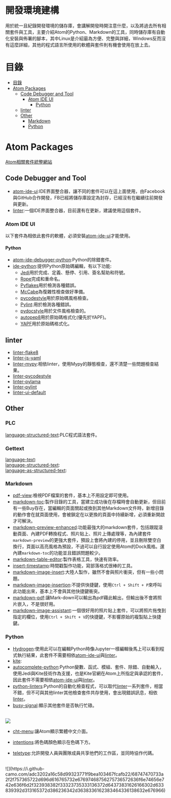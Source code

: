 開發環境建構
===
用於統一且紀錄開發環境的儲存庫，會講解開發時開注意什麼，以及將過去所有相關套件與工具，主要介紹Atom的Python、Markdown的工具，同時儲存庫有自動化安裝與佈署的腳本，其中Linux是介紹最為方便、完整與詳細，Windows反而沒有這麼詳細，其他的程式語言所使用的軟體與套件則有機會使用在放上去。

# 目錄
<!-- TOC depthFrom:1 depthTo:6 withLinks:1 updateOnSave:1 orderedList:0 -->

- [目錄](#目錄)
- [Atom Packages](#atom-packages)
	- [Code Debugger and Tool](#code-debugger-and-tool)
		- [Atom IDE UI](#atom-ide-ui)
			- [Python](#python)
	- [linter](#linter)
	- [Other](#other)
		- [Markdown](#markdown)
		- [Python](#python)

<!-- /TOC -->

# Atom Packages
[Atom相關套件統整網站](https://atomlinter.github.io/)

## Code Debugger and Tool
- [atom-ide-ui](https://atom.io/packages/atom-ide-ui):IDE界面整合器，讓不同的套件可以在這上面使用，由Facebook與GitHub合作開發，FB已經將儲存庫設定為封存，已經沒有在繼續往前開發與更新。
- [linter](https://atom.io/packages/linter):一個IDE界面整合器，目前還有在更新，建議使用這個套件。

### Atom IDE UI
以下套件為相依此套件的軟體，必須安裝[atom-ide-ui](https://atom.io/packages/atom-ide-ui)才能使用。

#### Python
- [atom-ide-debugger-python](https://atom.io/packages/atom-ide-debugger-python):Python的除錯套件。
- [ide-python](https://atom.io/packages/ide-python):提供Python原始碼編輯，有以下功能:
  - [Jedi](https://github.com/davidhalter/jedi)用於完成、定義、懸停、引用、簽名幫助和符號。
  - [Rope](https://github.com/python-rope/rope)完成和重命名。
  - [Pyflakes](https://github.com/PyCQA/pyflakes)用於檢測各種錯誤。
  - [McCabe](https://github.com/PyCQA/mccabe)為復雜性檢查做好準備。
  - [pycodestyle](https://github.com/PyCQA/pycodestyle)用於原始碼風格檢查。
  - [Pylint](https://www.pylint.org/):用於檢測各種錯誤。
  - [pydocstyle](https://github.com/PyCQA/pydocstyle)用於文件風格檢查的。
  - [autopep8](https://github.com/hhatto/autopep8)用於原始碼格式化(優先於YAPF)。
  - [YAPF](https://github.com/google/yapf)用於原始碼格式化。

## linter
- [linter-flake8](https://atom.io/packages/linter-flake8)
- [linter-js-yaml](https://atom.io/packages/linter-js-yaml)
- [linter-mypy](https://atom.io/packages/linter-mypy):相依linter，使用Mypy的靜態檢查，還不清楚一些問題檢查結果。
- [linter-pycodestyle](https://atom.io/packages/linter-pycodestyle)
- [linter-pylama](https://atom.io/packages/linter-pylama)
- [linter-pylint](https://atom.io/packages/linter-pylint)
- [linter-ui-default](https://atom.io/packages/linter-ui-default)

## Other
### PLC
[language-structured-text](https://atom.io/packages/language-structured-text):PLC程式語法套件。  

### Gettext
[language-text](https://atom.io/packages/language-text):  
[language-structured-text](https://atom.io/packages/language-structured-text):  
[language-as-structured-text](https://atom.io/packages/language-as-structured-text):  

### Markdown
- [pdf-view](https://atom.io/packages/pdf-view):檢視PDF檔案的套件，基本上不用設定即可使用。
- [markdown-toc](https://atom.io/packages/markdown-toc):製作目錄的工具，當建立成功後在存檔時會自動更新，但目前有一些Buy存在，當編輯的頁面關起或換到其他Markdown文件時，新增目錄的動作會在就頁面使用，會被鎖定在以更換的頁面中持續新增，必須重新開啟才可解決。
- [markdown-preview-enhanced](https://atom.io/packages/markdown-preview-enhanced):功能最強大的markdown套件，包括跟蹤滾動頁面、內建PDF轉換程式、照片貼上、照片上傳處理等，為內建套件`markdown-preview`的更強大套件，預設上會將內建的停用，並且刪除雙空白`  `換行，頁面以高亮風格為預設，不過可以自行設定使用Atom的Dock風格。還內建`markdown-toc`的功能並且錯誤問題較少。
- [markdown-table-editor](https://atom.io/packages/markdown-table-editor):製作表格工具，快速有效率。
- [insert-timestamp](https://atom.io/packages/insert-timestamp):時間戳製作功能，寫部落格式很棒的工具。
- [markdown-image-insert](https://atom.io/packages/markdown-image-insert):大陸人製作，雖然不會與照片衝突，但有一些小問題。
- [markdown-image-insertion](https://atom.io/packages/markdown-image-insertion):不提供快捷鍵，使用`Ctrl + Shift + P`來呼叫此功能出來，基本上不會與其他快捷鍵衝突。
- [markdown-pdf](https://atom.io/packages/markdown-pdf):讓Mark-down可以輸出為pdf藉此輸出，但輸出後不會將照片嵌入，不是很好用。
- [markdown-image-assistant](https://atom.io/packages/markdown-image-assistant):一個很好用的照片貼上套件，可以將照片拖曳到指定的欄位，使用`Ctrl + Shift + V`的快捷鍵，不影響原始的複製貼上快捷鍵。

### Python
- [Hydrogen](https://atom.io/packages/Hydrogen):使用此可以在編輯Python時像Jupyter一樣編輯後馬上可以看到程式執行結果，此套件不需要相依[atom-ide-ui](https://atom.io/packages/atom-ide-ui)與[linter](https://atom.io/packages/linter)。
- [kite](https://atom.io/packages/kite):
- [autocomplete-python](https://atom.io/packages/autocomplete-python):Python變數、函式、模組、套件、除錯、自動輸入，使用Jedi與Kite技術作為支援，也是Kite官網在Atom上所指定與承認的套件，因此套件不需要相依[atom-ide-ui](https://atom.io/packages/atom-ide-ui)與[linter](https://atom.io/packages/linter)。
- [python-linters](https://atom.io/packages/python-linters):Python的自動化檢查程式，可以取代[linter](https://atom.io/packages/linter)一系列套件，相當不錯，但不可與其他linter其他檢查套件共存使用，會出現錯誤訊息，相依[linter](https://atom.io/packages/linter)。
- [busy-signal](https://atom.io/packages/busy-signal):顯示其他套件是否執行忙碌。

<br>![](https://i.github-camo.com/8047fa31b60040277ec30c2757e44bfdab973d52/68747470733a2f2f636c6f75642e67697468756275736572636f6e74656e742e636f6d2f6173736574732f343237383131332f32323836353533362f30613132333037342d663138382d313165362d386336652d3338353734613666653134632e676966)

- [cht-menu](https://atom.io/packages/cht-menu):讓Atom顯示繁體中文介面。
- [intentions](https://atom.io/packages/intentions):將色碼顏色顯示在色碼下方。

- [teletype](https://atom.io/packages/teletype):允許開發人員與團隊成員共享他們的工作區，並同時協作代碼。

<br>
![](https://i.github-camo.com/adc3202a16c58d99323771f9bea103467fcafb22/68747470733a2f2f757365722d696d616765732e67697468756275736572636f6e74656e742e636f6d2f323938382f33323735333136372d64373831626166302d633839392d313165372d386236342d3638336162383464336138632e676966)

